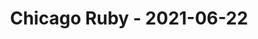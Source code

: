 ---
layout: post
title: Chicago Ruby - 2021-06-22
datetime: '2021-06-22T19:00:00-04:00'
name: Chicago Ruby
external_url: https://www.meetup.com/ChicagoRuby/events/277987966/
online_event: true
year_month: 2021-06
---